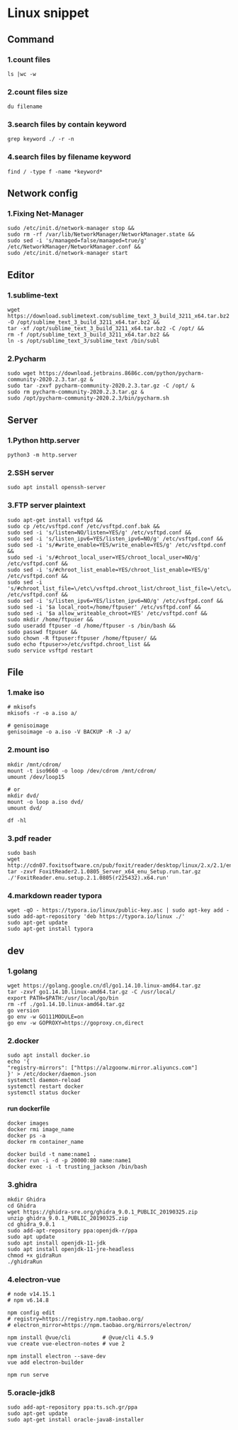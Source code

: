 # Linux snippet

## Command

### 1.count files

```shell
ls |wc -w
```

### 2.count files size

```shell
du filename
```

### 3.search files by contain keyword
```shell
grep keyword ./ -r -n
```


### 4.search files by filename keyword
```shell
find / -type f -name *keyword*
```

## Network config

### 1.Fixing Net-Manager

```shell
sudo /etc/init.d/network-manager stop && 
sudo rm -rf /var/lib/NetworkManager/NetworkManager.state && 
sudo sed -i 's/managed=false/managed=true/g' /etc/NetworkManager/NetworkManager.conf && 
sudo /etc/init.d/network-manager start
```

## Editor

### 1.sublime-text

```shell
wget https://download.sublimetext.com/sublime_text_3_build_3211_x64.tar.bz2 -O /opt/sublime_text_3_build_3211_x64.tar.bz2 && 
tar -xf /opt/sublime_text_3_build_3211_x64.tar.bz2 -C /opt/ && 
rm -f /opt/sublime_text_3_build_3211_x64.tar.bz2 && 
ln -s /opt/sublime_text_3/sublime_text /bin/subl
```

### 2.Pycharm

```shell
sudo wget https://download.jetbrains.8686c.com/python/pycharm-community-2020.2.3.tar.gz &
sudo tar -zxvf pycharm-community-2020.2.3.tar.gz -C /opt/ &
sudo rm pycharm-community-2020.2.3.tar.gz &
sudo /opt/pycharm-community-2020.2.3/bin/pycharm.sh
```

## Server

### 1.Python http.server
```shell
python3 -m http.server
```
### 2.SSH server
```shell
sudo apt install openssh-server
```

### 3.FTP server plaintext

```shell
sudo apt-get install vsftpd &&
sudo cp /etc/vsftpd.conf /etc/vsftpd.conf.bak &&
sudo sed -i 's/listen=NO/listen=YES/g' /etc/vsftpd.conf &&
sudo sed -i 's/listen_ipv6=YES/listen_ipv6=NO/g' /etc/vsftpd.conf &&
sudo sed -i 's/#write_enable=YES/write_enable=YES/g' /etc/vsftpd.conf &&
sudo sed -i 's/#chroot_local_user=YES/chroot_local_user=NO/g' /etc/vsftpd.conf &&
sudo sed -i 's/#chroot_list_enable=YES/chroot_list_enable=YES/g' /etc/vsftpd.conf &&
sudo sed -i 's/#chroot_list_file=\/etc\/vsftpd.chroot_list/chroot_list_file=\/etc\/vsftpd.chroot_list/g' /etc/vsftpd.conf &&
sudo sed -i 's/listen_ipv6=YES/listen_ipv6=NO/g' /etc/vsftpd.conf &&
sudo sed -i '$a local_root=/home/ftpuser' /etc/vsftpd.conf &&
sudo sed -i '$a allow_writeable_chroot=YES' /etc/vsftpd.conf &&
sudo mkdir /home/ftpuser &&
sudo useradd ftpuser -d /home/ftpuser -s /bin/bash &&
sudo passwd ftpuser &&
sudo chown -R ftpuser:ftpuser /home/ftpuser/ &&
sudo echo ftpuser>>/etc/vsftpd.chroot_list &&
sudo service vsftpd restart
```

## File

### 1.make iso
```shell
# mkisofs
mkisofs -r -o a.iso a/

# genisoimage
genisoimage -o a.iso -V BACKUP -R -J a/
```

### 2.mount iso

```shell
mkdir /mnt/cdrom/ 
mount -t iso9660 -o loop /dev/cdrom /mnt/cdrom/
umount /dev/loop15

# or
mkdir dvd/
mount -o loop a.iso dvd/
umount dvd/

df -hl
```

### 3.pdf reader

```shell
sudo bash
wget http://cdn07.foxitsoftware.cn/pub/foxit/reader/desktop/linux/2.x/2.1/en_us/FoxitReader2.1.0805_Server_x64_enu_Setup.run.tar.gz
tar -zxvf FoxitReader2.1.0805_Server_x64_enu_Setup.run.tar.gz
./'FoxitReader.enu.setup.2.1.0805(r225432).x64.run'
```

### 4.markdown reader typora

```shell
wget -qO - https://typora.io/linux/public-key.asc | sudo apt-key add -
sudo add-apt-repository 'deb https://typora.io/linux ./'
sudo apt-get update
sudo apt-get install typora
```

## dev

### 1.golang
```shell
wget https://golang.google.cn/dl/go1.14.10.linux-amd64.tar.gz
tar -zxvf go1.14.10.linux-amd64.tar.gz -C /usr/local/
export PATH=$PATH:/usr/local/go/bin
rm -rf ./go1.14.10.linux-amd64.tar.gz
go version
go env -w GO111MODULE=on
go env -w GOPROXY=https://goproxy.cn,direct
```

### 2.docker
```shell
sudo apt install docker.io
echo '{ 
"registry-mirrors": ["https://alzgoonw.mirror.aliyuncs.com"] 
}' > /etc/docker/daemon.json
systemctl daemon-reload
systemctl restart docker
systemctl status docker
```

#### run dockerfile
```shelll
docker images
docker rmi image_name
docker ps -a
docker rm container_name

docker build -t name:name1 .
docker run -i -d -p 20000:80 name:name1
docker exec -i -t trusting_jackson /bin/bash
```


### 3.ghidra
```shell
mkdir Ghidra
cd Ghidra
wget https://ghidra-sre.org/ghidra_9.0.1_PUBLIC_20190325.zip
unzip ghidra_9.0.1_PUBLIC_20190325.zip
cd ghidra_9.0.1
sudo add-apt-repository ppa:openjdk-r/ppa 
sudo apt update 
sudo apt install openjdk-11-jdk 
sudo apt install openjdk-11-jre-headless
chmod +x gidraRun
./ghidraRun
```

### 4.electron-vue
```shell
# node v14.15.1
# npm v6.14.8

npm config edit
# registry=https://registry.npm.taobao.org/
# electron_mirror=https://npm.taobao.org/mirrors/electron/

npm install @vue/cli          # @vue/cli 4.5.9
vue create vue-electron-notes # vue 2

npm install electron --save-dev
vue add electron-builder

npm run serve
```

### 5.oracle-jdk8
```shell
sudo add-apt-repository ppa:ts.sch.gr/ppa
sudo apt-get update
sudo apt-get install oracle-java8-installer
```
